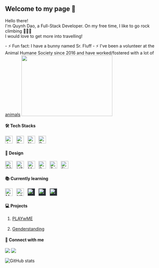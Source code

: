 ## Welcome to my page 👋

<p>Hello there! </br> I'm Quynh Dao, a Full-Stack Developer. On my free time, I like to go rock climbing 🧗🏽‍♀️ </br> I would love to get more into travelling! </br> </p>
- ⚡ Fun fact: I have a bunny named Sr. Fluff
- ⚡ I've been a volunteer at the Animal Humane Society since 2016 and have worked/fostered with a lot of <a href="https://daoquynh29.imgur.com/all">animals</a>
<img src="https://i.imgur.com/RSMHxGd.jpg" height="200" width="300" />

#### 🛠  Tech Stacks
<p>
  <img
    src="https://img.shields.io/badge/JavaScript-282C34?logo=javascript&logoColor=F7DF1E"
    alt="JavaScript logo"
    title="JavaScript"
    height="25"
  />
  &nbsp;
  <img
    src="https://img.shields.io/badge/-React-282C34?style=flat-square&logo=react&logoColor=61DAFB"
    alt="React logo"
    title="React"
    height="25"
  />
  &nbsp;
  <img
    src="https://img.shields.io/badge/-Nodejs-282C34?style=flat-square&logo=Node.js&logoColor=339933"
    alt="Node.js logo"
    title="Node.js"
    height="25"
  />
  &nbsp;
  <img
    src="https://img.shields.io/badge/postgres-282C34.svg?style=for-the-badge&logo=postgresql&logoColor=61DAFB"
    alt="PostgreSQL logo"
    title="PostgreSQL"
    height="25"
  />

<!-- <img src="https://img.shields.io/badge/-Git-%23F05032?style=flat-square&logo=git&logoColor=%23ffffff" alt="Git logo" title="Git" height="25" />
&nbsp;
<img src="https://img.shields.io/badge/-VSCode-%23007ACC?style=flat-square&logo=visual-studio-code" alt="VSCode logo" title="VS Code" height="25" />
&nbsp;
<img src="https://img.shields.io/badge/heroku-%23430098.svg?style=for-the-badge&logo=heroku&logoColor=white" alt="Heroku logo" title="Heroku" height="25" />
&nbsp; -->

#### 🎨 Design

  <img
    src="https://img.shields.io/badge/-CSS3-282C34?style=flat-square&logo=css3&logoColor=1572B6"
    alt="CSS3 logo"
    title="CSS3"
    height="25"
  />
  &nbsp;
  <img
    src="https://img.shields.io/badge/-HTML5-282C34?style=flat-square&logo=html5&logoColor=E44D27"
    alt="HTML5 logo"
    title="HTML5"
    height="25"
  />
  &nbsp;
  <img
    src="https://img.shields.io/badge/MUI-282C34.svg?style=for-the-badge&logo=mui&logoColor=0081CB"
    alt="MUI logo"
    title="MUI"
    height="25"
  />
  &nbsp;
  <img
    src="https://img.shields.io/badge/bootstrap-282C34.svg?style=for-the-badge&logo=bootstrap&logoColor=8511FA"
    alt="Bootstrap logo"
    title="Bootstrap"
    height="25"
  />
  &nbsp;
  <img
    src="https://img.shields.io/badge/Tailwind_CSS-282C34?style=for-the-badge&logo=tailwind-css&logoColor=38B2AC"
    alt="Tailwind logo"
    title="Tailwind"
    height="25"
  />
  &nbsp;
  <img
    src="https://img.shields.io/badge/Figma-282C34?style=for-the-badge&logo=figma&logoColor=F24E1E"
    alt="Figma logo"
    title="Figma"
    height="25"
  />
  &nbsp;
</p>

#### 📚 Currently learning
<p>
  <img
    src="https://img.shields.io/badge/-MongoDB-282C34?style=flat-square&logo=mongodb&logoColor=13aa52"
    alt="MongoDB logo"
    title="MongoDB"
    height="25"
  />
  &nbsp;
  <img
    src="https://img.shields.io/badge/.NET-282C34?style=for-the-badge&logo=.net&logoColor=61DAFB"
    alt=".NET logo"
    title=".NET"
    height="25"
  />
  &nbsp;
<img
  src="https://img.shields.io/badge/terraform-282C34?style=for-the-badge&logo=terraform&logoColor=235835CC"
  alt="Terraform logo"
  title="Terraform"
  height="25"
  style="background-color: #282C34"
/> 
&nbsp;
<img
  src="https://img.shields.io/badge/Next.js-282C34?logo=nextdotjs&style=for-the-badge&logoColor=fff"
  alt="Next.js logo"
  title="Next.js"
  height="25"
  style="background-color: #282C34"
/> 
&nbsp;
<img
  src="https://img.shields.io/badge/TypeScript-282C34?style=for-the-badge&logo=typescript&logoColor=007ACC"
  alt="Typescript logo"
  title="Typescript"
  height="25"
  style="background-color: #282C34"
/> 
&nbsp;
</p>


#### 💻 Projects
<ol>
 <li> <a href="https://github.com/quynhngandao/PLAYwME">
    PLAYwME
  </a></li>
  &nbsp;
 <li><a href="https://github.com/Genderstanding/Genderstanding">
    Genderstanding
  </a>
 </li> 
</ol>


#### 👯 Connect with me
<p>
<a target="_blank" href="https://www.linkedin.com/in/daoquynh29"><img src="https://img.shields.io/badge/-LinkedIn-0077B5?style=for-the-badge&logo=Linkedin&logoColor=white"></img></a>
<a target="_blank" href="mailto:quynhngannguyendao@gmail.com"><img src="https://img.shields.io/badge/-Gmail-D14836?style=for-the-badge&logo=Gmail&logoColor=white"></img></a>
</p>

![GitHub stats](https://github-readme-stats.vercel.app/api?username=quynhngandao&show_icons=true&theme=transparent)

<!--
**quynhngandao/quynhngandao** is a ✨ _special_ ✨ repository because its `README.md` (this file) appears on your GitHub profile.

Here are some ideas to get you started:

- 🔭 I’m currently working on ...
- 🌱 I’m currently learning ...
- 👯 I’m looking to collaborate on ...
- 🤔 I’m looking for help with ...
- 💬 Ask me about ...
- 📫 How to reach me: ...
- 😄 Pronouns: ...
- ⚡ Fun fact: ...
-->
